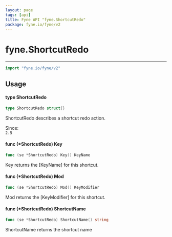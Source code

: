 ```yaml
---
layout: page
tags: [api]
title: Fyne API "fyne.ShortcutRedo"
package: fyne.io/fyne/v2
---
```


# fyne.ShortcutRedo
---
```go
import "fyne.io/fyne/v2"
```

## Usage

#### type ShortcutRedo

```go
type ShortcutRedo struct{}
```

ShortcutRedo describes a shortcut redo action.


<div class="since">Since: <code>
2.5</code></div>

#### func (*ShortcutRedo) Key

```go
func (se *ShortcutRedo) Key() KeyName
```
Key returns the [KeyName] for this shortcut.

#### func (*ShortcutRedo) Mod

```go
func (se *ShortcutRedo) Mod() KeyModifier
```
Mod returns the [KeyModifier] for this shortcut.

#### func (*ShortcutRedo) ShortcutName

```go
func (se *ShortcutRedo) ShortcutName() string
```
ShortcutName returns the shortcut name

